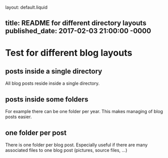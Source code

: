 layout: default.liquid

title: README for different directory layouts
published_date: 2017-02-03 21:00:00 -0000
---

# Test for different blog layouts

## posts inside a single directory

All blog posts reside inside a single directory.

## posts inside some folders

For example there can be one folder per year. This makes managing of blog posts easier.

## one folder per post

There is one folder per blog post. Especially useful if there are many associated files
to one blog post (pictures, source files, ...)
